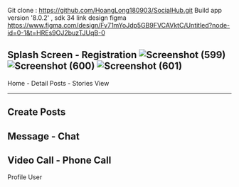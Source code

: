 Git clone : https://github.com/HoangLong180903/SocialHub.git
Build app version '8.0.2' , sdk 34
link design figma https://www.figma.com/design/Fv71mYoJdp5GB9FVCAVktC/Untitled?node-id=0-1&t=HREs9OJ2buzTJUqB-0

Splash Screen - Registration
![Screenshot (599)](https://github.com/HoangLong180903/SocialHub/assets/118257963/72a4e812-137f-4cc9-b860-b066e0a75371)
![Screenshot (600)](https://github.com/HoangLong180903/SocialHub/assets/118257963/0bcf041a-81f9-4d1f-abe3-56ef96cd6736)
![Screenshot (601)](https://github.com/HoangLong180903/SocialHub/assets/118257963/b6d2f51d-da13-49a0-b984-12fbffc069c9)
-------------------------------------------------------
Home - Detail Posts - Stories View

-------------------------------------------------------
Create Posts
-------------------------------------------------------
Message - Chat
-------------------------------------------------------
Video Call - Phone Call 
-------------------------------------------------------
Profile User







